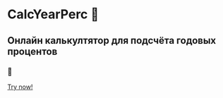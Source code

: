 # CalcYearPerc 🧮
## Онлайн калькултятор для подсчёта годовых процентов
### 🙂
[Try now!](https://navi113.github.io/mp2_CalcYearPerc/)
